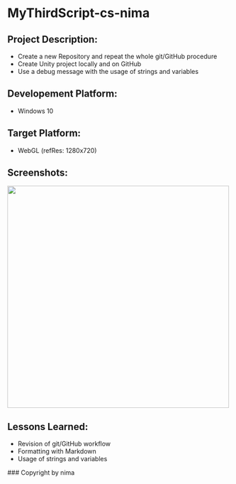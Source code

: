 # MyThirdScript-cs-nima

## Project Description:

* Create a new Repository and repeat the whole git/GitHub procedure
* Create Unity project locally and on GitHub
* Use a debug message with the usage of strings and variables

## Developement Platform:

* Windows 10

## Target Platform:

* WebGL (refRes: 1280x720)

## Screenshots:

<div>
<img src = "./Screenshots/"home-pic-playmode-mythirdscript-addnumbers-cs-nima.JPG" width="500">

	

## Lessons Learned:

* Revision of git/GitHub workflow
* Formatting with Markdown
* Usage of strings and variables

</div>
### Copyright by nima
